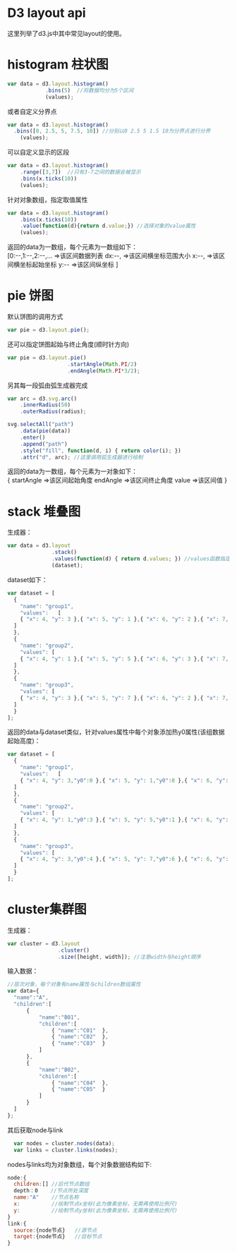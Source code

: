# D3 layout api
这里列举了d3.js中其中常见layout的使用。
# histogram 柱状图
```js
var data = d3.layout.histogram()
  			.bins(5)  //将数据均分为5个区间
   			(values);
```
或者自定义分界点
```js
var data = d3.layout.histogram()
  .bins([0, 2.5, 5, 7.5, 10]) //分别以0 2.5 5 1.5 10为分界点进行分界
    (values);
```
可以自定义显示的区段
```js
var data = d3.layout.histogram()
	.range([3,7])  //只有3-7之间的数据会被显示
    .bins(x.ticks(10))
    (values);
```
针对对象数组，指定取值属性
```js
var data = d3.layout.histogram()
    .bins(x.ticks(10))
    .value(function(d){return d.value;}) //选择对象的value属性
    (values);
```
返回的data为一数组，每个元素为一数组如下：<br/>
		[0:--,1:--,2:--,... =>该区间数据列表
		dx:--,              =>该区间横坐标范围大小
		x:--,               =>该区间横坐标起始坐标
		y:--                =>该区间纵坐标
		]

# pie 饼图
默认饼图的调用方式
```js
var pie = d3.layout.pie();

```
还可以指定饼图起始与终止角度(顺时针方向)
```js
var pie = d3.layout.pie()
                   .startAngle(Math.PI/2)
                   .endAngle(Math.PI*3/2);
```
另其每一段弧由弧生成器完成
```js
var arc = d3.svg.arc()
    .innerRadius(50)
    .outerRadius(radius);

svg.selectAll("path")
    .data(pie(data))
  	.enter()
  	.append("path")
    .style("fill", function(d, i) { return color(i); })
    .attr("d", arc); //这里调用弧生成器进行绘制
```
返回的data为一数组，每个元素为一对象如下：<br/>
		{ startAngle =>该区间起始角度
		  endAngle   =>该区间终止角度
		  value      =>该区间值
		}

# stack 堆叠图
生成器：
```js
var data = d3.layout
              .stack()
              .values(function(d) { return d.values; }) //values函数指定取值属性
              (dataset);
```
dataset如下：
```js
var dataset = [
  {
    "name": "group1",
    "values":   [
    { "x": 4, "y": 3 },{ "x": 5, "y": 1 },{ "x": 6, "y": 2 },{ "x": 7, "y": 2 }
  ]
  },
  {  
    "name": "group2",
    "values": [
    { "x": 4, "y": 1 },{ "x": 5, "y": 5 },{ "x": 6, "y": 3 },{ "x": 7, "y": 2 }
  ]
  },
  {  
    "name": "group3",
    "values": [
    { "x": 4, "y": 3 },{ "x": 5, "y": 7 },{ "x": 6, "y": 2 },{ "x": 7, "y": 6 }
  ]
  }
];
```
返回的data与dataset类似，针对values属性中每个对象添加热y0属性(该组数据起始高度)：<br/>
```js
var dataset = [
  {
    "name": "group1",
    "values":   [
    { "x": 4, "y": 3,"y0":0 },{ "x": 5, "y": 1,"y0":0 },{ "x": 6, "y": 2,"y0":0 },{ "x": 7, "y": 2,"y0":0 }
  ]
  },
  {  
    "name": "group2",
    "values": [
    { "x": 4, "y": 1,"y0":3 },{ "x": 5, "y": 5,"y0":1 },{ "x": 6, "y": 3,"y0":2 },{ "x": 7, "y": 2,"y0":2 }
  ]
  },
  {  
    "name": "group3",
    "values": [
    { "x": 4, "y": 3,"y0":4 },{ "x": 5, "y": 7,"y0":6 },{ "x": 6, "y": 2,"y0":5 },{ "x": 7, "y": 6,"y0":4 }
  ]
  }
];
```
# cluster集群图
生成器：
```js
var cluster = d3.layout
                .cluster()
                .size([height, width]); //注意width与height顺序
```
输入数据：
```js
//层次对象，每个对象有name属性与children数组属性
var data={
  "name":"A",
  "children":[
      {
          "name":"B01",
          "children":[
              { "name":"C01"  },
              { "name":"C02"  },
              { "name":"C03"  }
          ]
      },
      {
          "name":"B02",
          "children":[
              { "name":"C04"  },
              { "name":"C05"  }
          ]
      }
  ]
};
```
其后获取node与link
```js
  var nodes = cluster.nodes(data);
  var links = cluster.links(nodes);
```
nodes与links均为对象数组，每个对象数据结构如下:
```js
node:{
  children:[] //后代节点数组
  depth：0    //节点所处深度
  name:"A"    //节点名称
  x:          //绘制节点x坐标(此为像素坐标，无需再使用比例尺)
  y:          //绘制节点y坐标(此为像素坐标，无需再使用比例尺)
}
link:{
  source:{node节点}   //源节点
  target:{node节点}   //目标节点
}
```
